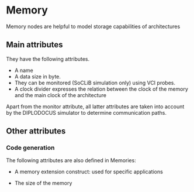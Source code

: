 # Memory

Memory nodes are helpful to model storage capabilities of architectures

## Main attributes

They have the following attributes.

- A name
- A data size in byte.
- They can be monitored (SoCLiB simulation only) using VCI probes.
- A clock divider expresses the relation between the clock of the memory and the main clock of the architecture

Apart from the monitor attribute, all latter attributes are taken into account by the DIPLODOCUS simulator to determine communication paths.

## Other attributes

### Code generation

The following attributes are also defined in Memories:

- A memory extension construct: used for specific applications

- The size of the memory
